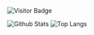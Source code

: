 ![Visitor Badge](https://visitor-badge.laobi.icu/badge?page_id=lpwoodhouse)

![Github Stats](https://github-readme-stats.vercel.app/api?username=lpwoodhouse&count_private=true&show_icons=true&include_all_commits=true&theme=tokyonight)
![Top Langs](https://github-readme-stats.vercel.app/api/top-langs/?username=lpwoodhouse&theme=tokyonight)
